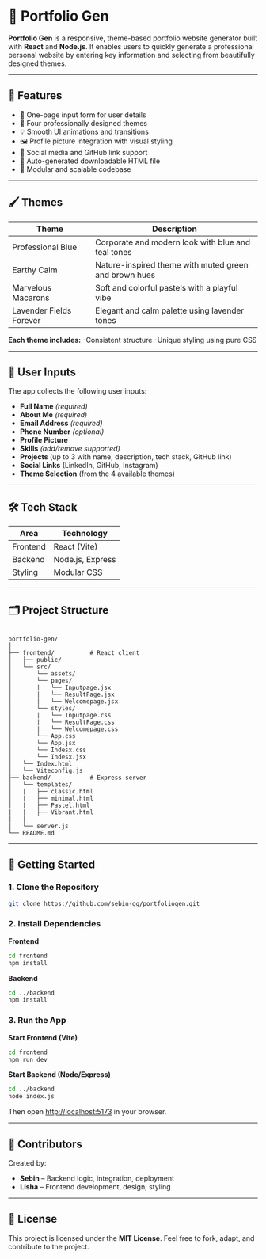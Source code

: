 # 🎯 Portfolio Gen

**Portfolio Gen** is a responsive, theme-based portfolio website generator built with **React** and **Node.js**. It enables users to quickly generate a professional personal website by entering key information and selecting from beautifully designed themes.

---

## 🔧 Features

- 📄 One-page input form for user details  
- 🎨 Four professionally designed themes
- 💡 Smooth UI animations and transitions  
- 🖼 Profile picture integration with visual styling  
- 🔗 Social media and GitHub link support
- 📁 Auto-generated downloadable HTML file
- 🧩 Modular and scalable codebase

---

## 🖌 Themes

| **Theme**                   | **Description**                                               |
|----------------------------|---------------------------------------------------------------|
| Professional Blue          | Corporate and modern look with blue and teal tones            |
| Earthy Calm                | Nature-inspired theme with muted green and brown hues         |
| Marvelous Macarons         | Soft and colorful pastels with a playful vibe                 |
| Lavender Fields Forever    | Elegant and calm palette using lavender tones                 |

**Each theme includes:**
-Consistent structure
-Unique styling using pure CSS  

---

## 📝 User Inputs

The app collects the following user inputs:

- **Full Name** *(required)*  
- **About Me** *(required)*  
- **Email Address** *(required)*  
- **Phone Number** *(optional)*  
- **Profile Picture**  
- **Skills** *(add/remove supported)*  
- **Projects** (up to 3 with name, description, tech stack, GitHub link)  
- **Social Links** (LinkedIn, GitHub, Instagram)  
- **Theme Selection** (from the 4 available themes)  

---

## 🛠 Tech Stack

| Area      | Technology           |
|-----------|----------------------|
| Frontend  | React (Vite)         |
| Backend   | Node.js, Express     |
| Styling   | Modular CSS          |

---

## 🗂 Project Structure

```

portfolio-gen/
│
├── frontend/          # React client
│   ├── public/
│   └── src/
│       └── assets/
│       └── pages/
│       |   └── Inputpage.jsx
│       |   └── ResultPage.jsx 
│       |   └── Welcomepage.jsx
│       └── styles/
│       |   └── Inputpage.css
│       |   └── ResultPage.css 
│       |   └── Welcomepage.css
│       └── App.css
│       └── App.jsx
│       └── Indesx.css
│       └── Indesx.jsx
│   └── Index.html
│   └── Viteconfig.js
├── backend/           # Express server
│   └── templates/
│   |   ├── classic.html
│   |   ├── minimal.html
│   |   ├── Pastel.html
|   |   ├── Vibrant.html
|   |
│   └── server.js
└── README.md

````

---

## 🚀 Getting Started

### 1. Clone the Repository
```bash
git clone https://github.com/sebin-gg/portfoliogen.git
````

### 2. Install Dependencies

**Frontend**

```bash
cd frontend
npm install
```

**Backend**

```bash
cd ../backend
npm install
```

### 3. Run the App

**Start Frontend (Vite)**

```bash
cd frontend
npm run dev
```

**Start Backend (Node/Express)**

```bash
cd ../backend
node index.js
```

Then open [http://localhost:5173](http://localhost:5173) in your browser.

---

## 🤝 Contributors

Created by:

* **Sebin** – Backend logic, integration, deployment
* **Lisha** – Frontend development, design, styling

---

## 📄 License

This project is licensed under the **MIT License**.
Feel free to fork, adapt, and contribute to the project.
